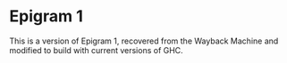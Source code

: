 # Epigram 1

This is a version of Epigram 1, recovered from the Wayback Machine and
modified to build with current versions of GHC.
